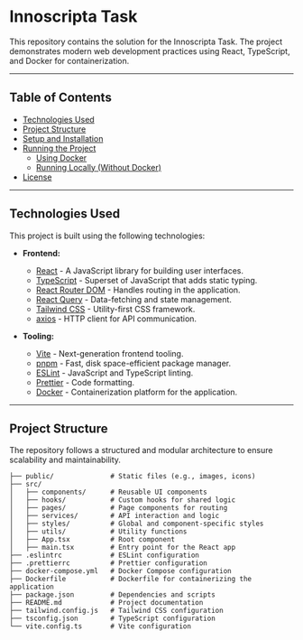 # Innoscripta Task

This repository contains the solution for the Innoscripta Task. The project demonstrates modern web development practices using React, TypeScript, and Docker for containerization.

---

## Table of Contents

- [Technologies Used](#technologies-used)
- [Project Structure](#project-structure)
- [Setup and Installation](#setup-and-installation)
- [Running the Project](#running-the-project)
  - [Using Docker](#using-docker)
  - [Running Locally (Without Docker)](#running-locally-without-docker)
- [License](#license)

---

## Technologies Used

This project is built using the following technologies:

- **Frontend:**
  - [React](https://reactjs.org/) - A JavaScript library for building user interfaces.
  - [TypeScript](https://www.typescriptlang.org/) - Superset of JavaScript that adds static typing.
  - [React Router DOM](https://reactrouter.com/) - Handles routing in the application.
  - [React Query](https://tanstack.com/query/latest) - Data-fetching and state management.
  - [Tailwind CSS](https://tailwindcss.com/) - Utility-first CSS framework.
  - [axios](https://axios-http.com/) - HTTP client for API communication.

- **Tooling:**
  - [Vite](https://vitejs.dev/) - Next-generation frontend tooling.
  - [pnpm](https://pnpm.io/) - Fast, disk space-efficient package manager.
  - [ESLint](https://eslint.org/) - JavaScript and TypeScript linting.
  - [Prettier](https://prettier.io/) - Code formatting.
  - [Docker](https://www.docker.com/) - Containerization platform for the application.

---

## Project Structure

The repository follows a structured and modular architecture to ensure scalability and maintainability.

```plaintext
├── public/              # Static files (e.g., images, icons)
├── src/
│   ├── components/      # Reusable UI components
│   ├── hooks/           # Custom hooks for shared logic
│   ├── pages/           # Page components for routing
│   ├── services/        # API interaction and logic
│   ├── styles/          # Global and component-specific styles
│   ├── utils/           # Utility functions
│   ├── App.tsx          # Root component
│   ├── main.tsx         # Entry point for the React app
├── .eslintrc            # ESLint configuration
├── .prettierrc          # Prettier configuration
├── docker-compose.yml   # Docker Compose configuration
├── Dockerfile           # Dockerfile for containerizing the application
├── package.json         # Dependencies and scripts
├── README.md            # Project documentation
├── tailwind.config.js   # Tailwind CSS configuration
├── tsconfig.json        # TypeScript configuration
└── vite.config.ts       # Vite configuration